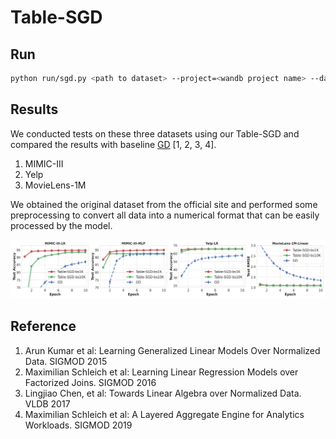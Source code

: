 # Table-SGD

## Run

```sh
python run/sgd.py <path to dataset> --project=<wandb project name> --dataset=<dataset name>
```


## Results

We conducted tests on these three datasets using our Table-SGD and compared the results with baseline [GD](#Reference) \[1, 2, 3, 4\].

1. MIMIC-III
2. Yelp
3. MovieLens-1M

We obtained the original dataset from the official site and performed some preprocessing to convert all data into a numerical format that can be easily processed by the model.

![Table-SGD vs. GD](Table-sgd-epoch.png)

## Reference

1. Arun Kumar et al: Learning Generalized Linear Models Over Normalized Data. SIGMOD 2015
2. Maximilian Schleich et al: Learning Linear Regression Models over Factorized Joins. SIGMOD 2016
3. Lingjiao Chen, et al: Towards Linear Algebra over Normalized Data. VLDB 2017
4. Maximilian Schleich et al: A Layered Aggregate Engine for Analytics Workloads. SIGMOD 2019
